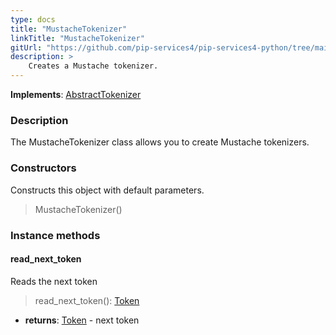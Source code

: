 ```yaml
---
type: docs
title: "MustacheTokenizer"
linkTitle: "MustacheTokenizer"
gitUrl: "https://github.com/pip-services4/pip-services4-python/tree/main/pip-services4-expressions-python"
description: > 
    Creates a Mustache tokenizer.
---
```


**Implements**: [AbstractTokenizer](../../../tokenizers/abstract_tokenizer)

### Description

The MustacheTokenizer class allows you to create Mustache tokenizers.

### Constructors
Constructs this object with default parameters.  

> MustacheTokenizer()

### Instance methods

#### read_next_token
Reads the next token

> read_next_token(): [Token](../../../tokenizers/token)

- **returns**: [Token](../../../tokenizers/token) - next token
